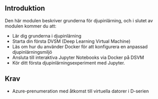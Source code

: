 ## <a name="introduction"></a>Introduktion 

Den här modulen beskriver grunderna för djupinlärning, och i slutet av modulen kommer du att:

- Lär dig grunderna i djupinlärning
- Starta din första DVSM (Deep Learning Virtual Machine)
- Läs om hur du använder Docker för att konfigurera en anpassad djupinlärningsmiljö
- Ansluta till interaktiva Jupyter Notebooks via Docker på DSVM
- Kör ditt första djupinlärningsexperiment med Jupyter.

## <a name="prerequisites"></a>Krav

<!---TODO: Update for sandbox?--->
- Azure-prenumeration med åtkomst till virtuella datorer i D-serien 